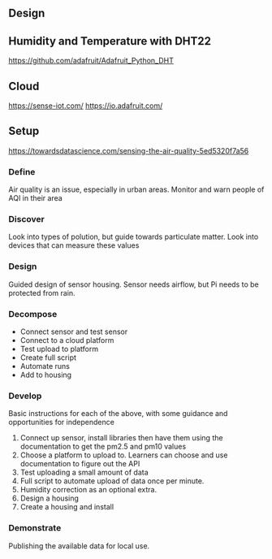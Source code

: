 ## Design


## Humidity and Temperature with DHT22
https://github.com/adafruit/Adafruit_Python_DHT

## Cloud
https://sense-iot.com/
https://io.adafruit.com/

## Setup
https://towardsdatascience.com/sensing-the-air-quality-5ed5320f7a56

### Define
Air quality is an issue, especially in urban areas. Monitor and warn people of AQI in their area

### Discover
Look into types of polution, but guide towards particulate matter.
Look into devices that can measure these values

### Design
Guided design of sensor housing. Sensor needs airflow, but Pi needs to be protected from rain.

### Decompose
- Connect sensor and test sensor
- Connect to a cloud platform
- Test upload to platform
- Create full script
- Automate runs
- Add to housing

### Develop
Basic instructions for each of the above, with some guidance and opportunities for independence

1. Connect up sensor, install libraries then have them using the documentation to get the pm2.5 and pm10 values
1. Choose a platform to upload to. Learners can choose and use documentation to figure out the API
1. Test uploading a small amount of data
1. Full script to automate upload of data once per minute. 
1. Humidity correction as an optional extra.
1. Design a housing
1. Create a housing and install

### Demonstrate
Publishing the available data for local use.
